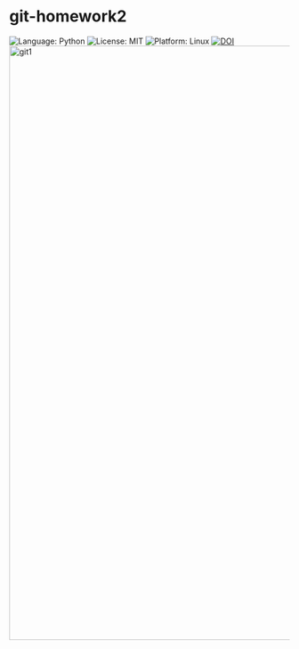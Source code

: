 # git-homework2
<!-- Badges -->
![Language: Python](https://img.shields.io/badge/Language-Python-blue.svg)
![License: MIT](https://img.shields.io/badge/License-MIT-green.svg)
![Platform: Linux](https://img.shields.io/badge/Platform-Linux-orange.svg)
[![DOI](https://zenodo.org/badge/914548455.svg)](https://doi.org/10.5281/zenodo.14720533)
<img width="1068" alt="git1" src="https://github.com/user-attachments/assets/eb4300d4-13db-4528-abd4-e4df68fdef3d" />
